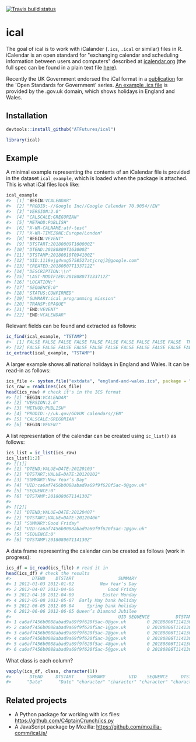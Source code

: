 
[![Travis build status](https://travis-ci.org/ATFutures/ical.svg?branch=master)](https://travis-ci.org/ATFutures/ical)

<!-- README.md is generated from README.Rmd. Please edit that file -->
ical
====

The goal of ical is to work with iCalander (`.ics`, `.ical` or similar) files in R. iCalendar is an open standard for "exchanging calendar and scheduling information between users and computers" described at [icalendar.org](https://icalendar.org/) (the full spec can be found in a plain text file [here](https://tools.ietf.org/rfc/rfc5545.txt)).

Recently the UK Government endorsed the iCal format in a [publication](https://www.gov.uk/government/publications/open-standards-for-government/exchange-of-calendar-events) for the 'Open Standards for Government' series. [An example .ics file](https://www.gov.uk/bank-holidays/england-and-wales.ics) is provided by the .gov.uk domain, which shows holidays in England and Wales.

Installation
------------

``` r
devtools::install_github("ATFutures/ical")
```

``` r
library(ical)
```

<!-- You can install the released version of ical from [CRAN](https://CRAN.R-project.org) with: -->
<!-- ``` r -->
<!-- install.packages("ical") -->
<!-- ``` -->
Example
-------

A minimal example representing the contents of an iCalendar file is provided in the dataset `ical_example`, which is loaded when the package is attached. This is what iCal files look like:

``` r
ical_example
#>  [1] "BEGIN:VCALENDAR"                                  
#>  [2] "PRODID:-//Google Inc//Google Calendar 70.9054//EN"
#>  [3] "VERSION:2.0"                                      
#>  [4] "CALSCALE:GREGORIAN"                               
#>  [5] "METHOD:PUBLISH"                                   
#>  [6] "X-WR-CALNAME:atf-test"                            
#>  [7] "X-WR-TIMEZONE:Europe/London"                      
#>  [8] "BEGIN:VEVENT"                                     
#>  [9] "DTSTART:20180809T160000Z"                         
#> [10] "DTEND:20180809T163000Z"                           
#> [11] "DTSTAMP:20180810T094100Z"                         
#> [12] "UID:1119ejg4vug5758527atjcrqj3@google.com"        
#> [13] "CREATED:20180807T133712Z"                         
#> [14] "DESCRIPTION:\\n"                                  
#> [15] "LAST-MODIFIED:20180807T133712Z"                   
#> [16] "LOCATION:"                                        
#> [17] "SEQUENCE:0"                                       
#> [18] "STATUS:CONFIRMED"                                 
#> [19] "SUMMARY:ical programming mission"                 
#> [20] "TRANSP:OPAQUE"                                    
#> [21] "END:VEVENT"                                       
#> [22] "END:VCALENDAR"
```

Relevant fields can be found and extracted as follows:

``` r
ic_find(ical_example, "TSTAMP")
#>  [1] FALSE FALSE FALSE FALSE FALSE FALSE FALSE FALSE FALSE FALSE  TRUE
#> [12] FALSE FALSE FALSE FALSE FALSE FALSE FALSE FALSE FALSE FALSE FALSE
ic_extract(ical_example, "TSTAMP")
```

A larger example shows all national holidays in England and Wales. It can be read-in as follows:

``` r
ics_file <- system.file("extdata", "england-and-wales.ics", package = "ical")
ics_raw = readLines(ics_file) 
head(ics_raw) # check it's in the ICS format
#> [1] "BEGIN:VCALENDAR"                     
#> [2] "VERSION:2.0"                         
#> [3] "METHOD:PUBLISH"                      
#> [4] "PRODID:-//uk.gov/GOVUK calendars//EN"
#> [5] "CALSCALE:GREGORIAN"                  
#> [6] "BEGIN:VEVENT"
```

A list representation of the calendar can be created using `ic_list()` as follows:

``` r
ics_list = ic_list(ics_raw)
ics_list[1:2]
#> [[1]]
#> [1] "DTEND;VALUE=DATE:20120103"                    
#> [2] "DTSTART;VALUE=DATE:20120102"                  
#> [3] "SUMMARY:New Year’s Day"                       
#> [4] "UID:ca6af7456b0088abad9a69f9f620f5ac-0@gov.uk"
#> [5] "SEQUENCE:0"                                   
#> [6] "DTSTAMP:20180806T114130Z"                     
#> 
#> [[2]]
#> [1] "DTEND;VALUE=DATE:20120407"                    
#> [2] "DTSTART;VALUE=DATE:20120406"                  
#> [3] "SUMMARY:Good Friday"                          
#> [4] "UID:ca6af7456b0088abad9a69f9f620f5ac-1@gov.uk"
#> [5] "SEQUENCE:0"                                   
#> [6] "DTSTAMP:20180806T114130Z"
```

A data frame representing the calendar can be created as follows (work in progress):

``` r
ics_df = ic_read(ics_file) # read it in
head(ics_df) # check the results
#>        DTEND    DTSTART                 SUMMARY
#> 1 2012-01-03 2012-01-02          New Year’s Day
#> 2 2012-04-07 2012-04-06             Good Friday
#> 3 2012-04-10 2012-04-09           Easter Monday
#> 4 2012-05-08 2012-05-07  Early May bank holiday
#> 5 2012-06-05 2012-06-04     Spring bank holiday
#> 6 2012-06-06 2012-06-05 Queen’s Diamond Jubilee
#>                                         UID SEQUENCE          DTSTAMP
#> 1 ca6af7456b0088abad9a69f9f620f5ac-0@gov.uk        0 20180806T114130Z
#> 2 ca6af7456b0088abad9a69f9f620f5ac-1@gov.uk        0 20180806T114130Z
#> 3 ca6af7456b0088abad9a69f9f620f5ac-2@gov.uk        0 20180806T114130Z
#> 4 ca6af7456b0088abad9a69f9f620f5ac-3@gov.uk        0 20180806T114130Z
#> 5 ca6af7456b0088abad9a69f9f620f5ac-4@gov.uk        0 20180806T114130Z
#> 6 ca6af7456b0088abad9a69f9f620f5ac-5@gov.uk        0 20180806T114130Z
```

What class is each column?

``` r
vapply(ics_df, class, character(1))
#>       DTEND     DTSTART     SUMMARY         UID    SEQUENCE     DTSTAMP 
#>      "Date"      "Date" "character" "character" "character" "character"
```

Related projects
----------------

-   A Python package for working with ics files: <https://github.com/C4ptainCrunch/ics.py>
-   A JavaScript package by Mozilla: <https://github.com/mozilla-comm/ical.js/>
